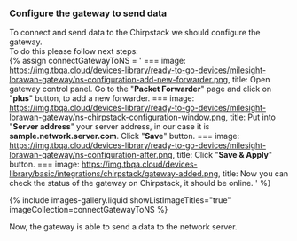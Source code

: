 ### Configure the gateway to send data

To connect and send data to the Chirpstack we should configure the gateway.  
To do this please follow next steps:  
{% assign connectGatewayToNS = '
    ===
        image: https://img.tbqa.cloud/devices-library/ready-to-go-devices/milesight-lorawan-gateway/ns-configuration-add-new-forwarder.png,
        title: Open gateway control panel. Go to the "**Packet Forwarder**" page and click on "**plus**" button, to add a new forwarder.
    ===
        image: https://img.tbqa.cloud/devices-library/ready-to-go-devices/milesight-lorawan-gateway/ns-chirpstack-configuration-window.png,
        title: Put into "**Server address**" your server address, in our case it is **sample.network.server.com**. Click "**Save**" button.
    ===
        image: https://img.tbqa.cloud/devices-library/ready-to-go-devices/milesight-lorawan-gateway/ns-configuration-after.png,
        title: Click "**Save & Apply**" button.
    ===
        image: https://img.tbqa.cloud/devices-library/basic/integrations/chirpstack/gateway-added.png,
        title: Now you can check the status of the gateway on Chirpstack, it should be online.
'
%}

{% include images-gallery.liquid showListImageTitles="true" imageCollection=connectGatewayToNS %}

Now, the gateway is able to send a data to the network server.